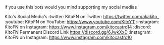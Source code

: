 if you use this bots would you mind supporting my social medias

Kito's Social Media's
:twitter: KitoFN on Twitter: https://twitter.com/akakito_
:youtube: KitoFN on YouTube: https://www.youtube.com/KitoYT
:instagram: KitoFN on Instagram: https://www.instagram.com/kitocastro14
:discord: KitoFN Permanent Discord Link https://discord.gg/6JwkXxD
:instagram: KitoFN on Instagram: https://www.instagram.com/kitocastro10
